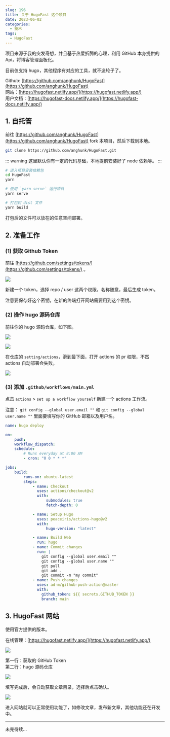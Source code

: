 ```yaml
---
slug: 196
title: 关于 HugoFast 这个项目
date: 2023-06-02
categories: 
  - 技术
tags:
  - HugoFast
---
```


项目来源于我的突发奇想，并且基于热爱折腾的心理，利用 GitHub 本身提供的 Api，将博客管理面板化。

目前仅支持 hugo，其他程序有对应的工具，就不造轮子了。

Github: [https://github.com/anghunk/HugoFast](https://github.com/anghunk/HugoFast)  
网站：[https://hugofast.netlify.app/](https://hugofast.netlify.app/)  
用户文档：[https://hugofast-docs.netlify.app/](https://hugofast-docs.netlify.app/)

## 1. 自托管

前往 [https://github.com/anghunk/HugoFast](https://github.com/anghunk/HugoFast) fork 本项目，然后下载到本地。

```bash
git clone https://github.com/anghunk/HugoFast.git
```

::: warning
这里默认你有一定的代码基础，本地提前安装好了 node 依赖等。
:::


```bash
# 进入项目安装依赖包
cd HugoFast
yarn

# 使用 `yarn serve` 运行项目
yarn serve
```

```bash
# 打包到 dist 文件
yarn build
```

打包后的文件可以放在的任意空间部署。

## 2. 准备工作


### (1) 获取 Github Token 

前往 [https://github.com/settings/tokens/](https://github.com/settings/tokens/) 。

![](https://imgurl.zishu.me/images/old/image.78dovytsm800.png)

新建一个 token，选择 repo / user 这两个权限，名称随意，最后生成 token。

注意要保存好这个密钥，在新的终端打开网站需要用到这个密钥。

### (2) 操作 hugo 源码仓库

前往你的 hugo 源码仓库，如下图。

![](https://imgurl.zishu.me/images/old/image.3uzka7ljq5k0.webp)

![](https://imgurl.zishu.me/images/old/image.61dcey3vxtk0.webp)

在仓库的 `setting/actions`，滑到最下面，打开 actions 的 pr 权限，不然 actions 自动部署会失败。

![](https://imgurl.zishu.me/images/old/image.22kcble6v8zk.webp)

### (3) 添加 `.github/workflows/main.yml`

点击 `actions` > `set up a workflow yourself` 新建一个 actions 工作流。

注意：
`git config --global user.email ""` 和 `git config --global user.name ""` 里面要填写你的 GitHub 邮箱以及用户名。

```yml
name: hugo deploy

on:
    push:
    workflow_dispatch:
    schedule:
        # Runs everyday at 8:00 AM
        - cron: "0 0 * * *"

jobs:
    build:
        runs-on: ubuntu-latest
        steps:
            - name: Checkout
              uses: actions/checkout@v2
              with:
                  submodules: true
                  fetch-depth: 0

            - name: Setup Hugo
              uses: peaceiris/actions-hugo@v2
              with:
                  hugo-version: "latest"

            - name: Build Web
              run: hugo
            - name: Commit changes
              run: |
                git config --global user.email ""
                git config --global user.name ""
                git pull
                git add .
                git commit -m "my commit"
            - name: Push changes
              uses: ad-m/github-push-action@master
              with:
                github_token: ${{ secrets.GITHUB_TOKEN }}
                branch: main
```


## 3. HugoFast 网站 

使用官方提供的版本。

在线管理：[https://hugofast.netlify.app/](https://hugofast.netlify.app/)

![](https://imgurl.zishu.me/images/old/image.5ocupnuzhjs0.webp)

第一行：获取的 GitHub Token  
第二行：hugo 源码仓库  

![](https://imgurl.zishu.me/images/old/image.5jmwjxbnk0c0.webp)

填写完成后，会自动获取文章目录，选择后点击确认。

![](https://imgurl.zishu.me/images/old/2023/647e9e250aeff.png)

进入网站就可以正常使用功能了，如修改文章，发布新文章，其他功能还在开发中。

---

未完待续...